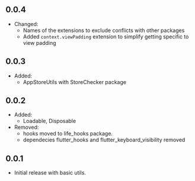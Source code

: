 ## 0.0.4

- Changed:
  - Names of the extensions to exclude conflicts with other packages
  - Added `context.viewPadding` extension to simplify getting specific to view padding

## 0.0.3

- Added:
  - AppStoreUtils with StoreChecker package

## 0.0.2

- Added:
  - Loadable, Disposable
- Removed:
  - hooks moved to life_hooks package.
  - dependecies flutter_hooks and flutter_keyboard_visibility removed

## 0.0.1

- Initial release with basic utils.
